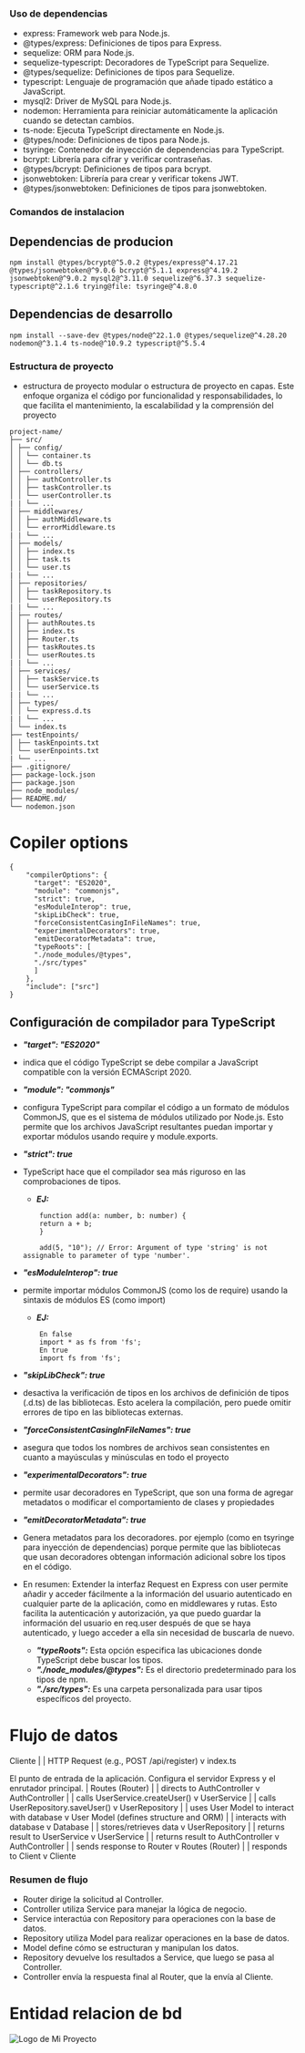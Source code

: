 ### Uso de dependencias
- express: Framework web para Node.js.
- @types/express: Definiciones de tipos para Express.
- sequelize: ORM para Node.js.
- sequelize-typescript: Decoradores de TypeScript para Sequelize.
- @types/sequelize: Definiciones de tipos para Sequelize.
- typescript: Lenguaje de programación que añade tipado estático a JavaScript.
- mysql2: Driver de MySQL para Node.js.
- nodemon: Herramienta para reiniciar automáticamente la aplicación cuando se detectan cambios.
- ts-node: Ejecuta TypeScript directamente en Node.js.
- @types/node: Definiciones de tipos para Node.js.
- tsyringe: Contenedor de inyección de dependencias para TypeScript.
- bcrypt: Librería para cifrar y verificar contraseñas.
- @types/bcrypt: Definiciones de tipos para bcrypt.
- jsonwebtoken: Librería para crear y verificar tokens JWT.
- @types/jsonwebtoken: Definiciones de tipos para jsonwebtoken.

### Comandos de instalacion 

## Dependencias de producion
```text
npm install @types/bcrypt@^5.0.2 @types/express@^4.17.21 @types/jsonwebtoken@^9.0.6 bcrypt@^5.1.1 express@^4.19.2 jsonwebtoken@^9.0.2 mysql2@^3.11.0 sequelize@^6.37.3 sequelize-typescript@^2.1.6 trying@file: tsyringe@^4.8.0
```

## Dependencias de desarrollo

```text
npm install --save-dev @types/node@^22.1.0 @types/sequelize@^4.28.20 nodemon@^3.1.4 ts-node@^10.9.2 typescript@^5.5.4
```

### Estructura de proyecto 
-  estructura de proyecto modular o estructura de proyecto en capas. Este enfoque organiza el código por funcionalidad y responsabilidades, lo que facilita el mantenimiento, la escalabilidad y la comprensión del proyecto

```text
project-name/
├── src/
│ ├── config/
│ │ └── container.ts
│ │ └── db.ts
│ ├── controllers/
│ │ ├── authController.ts
│ │ ├── taskController.ts
│ │ └── userController.ts
| | └── ...
│ ├── middlewares/
│ │ ├── authMiddleware.ts
│ │ └── errorMiddleware.ts
| | └── ...
│ ├── models/
│ │ ├── index.ts
│ │ ├── task.ts
│ │ └── user.ts
| | └── ...
│ ├── repositories/
│ │ ├── taskRepository.ts
│ │ └── userRepository.ts
| | └── ...
│ ├── routes/
│ │ ├── authRoutes.ts
│ │ ├── index.ts
│ │ ├── Router.ts
│ │ ├── taskRoutes.ts
│ │ └── userRoutes.ts
| | └── ...
│ ├── services/
│ │ ├── taskService.ts
│ │ └── userService.ts
| | └── ...
│ ├── types/
│ │ └── express.d.ts
| | └── ...
│ └── index.ts
├── testEnpoints/
│ ├── taskEnpoints.txt
│ └── userEnpoints.txt
| └── ...
├── .gitignore/
├── package-lock.json
├── package.json
├── node_modules/
├── README.md/
└── nodemon.json
```

# Copiler options 

```text
{
    "compilerOptions": {
      "target": "ES2020",
      "module": "commonjs",
      "strict": true,
      "esModuleInterop": true,
      "skipLibCheck": true,
      "forceConsistentCasingInFileNames": true,
      "experimentalDecorators": true,
      "emitDecoratorMetadata": true,
      "typeRoots": [
      "./node_modules/@types",
      "./src/types"
      ]
    },
    "include": ["src"]
}
```

## Configuración de compilador para TypeScript


- ***"target": "ES2020"***
- indica que el código TypeScript se debe compilar a JavaScript compatible con la versión ECMAScript 2020.

- ***"module": "commonjs"***
- configura TypeScript para compilar el código a un formato de módulos CommonJS, que es el sistema de módulos utilizado por Node.js. Esto permite que los archivos JavaScript resultantes puedan importar y exportar módulos usando require y module.exports.

- ***"strict": true***
-  TypeScript hace que el compilador sea más riguroso en las comprobaciones de tipos.
    - ***EJ:*** 
    ```text
        function add(a: number, b: number) {
        return a + b;
        }

        add(5, "10"); // Error: Argument of type 'string' is not assignable to parameter of type 'number'.
    ```

- ***"esModuleInterop": true***
-  permite importar módulos CommonJS (como los de require) usando la sintaxis de módulos ES (como import)
    - ***EJ:***
    ```text
        En false 
        import * as fs from 'fs';
        En true
        import fs from 'fs';
    ```

- ***"skipLibCheck": true***
- desactiva la verificación de tipos en los archivos de definición de tipos (.d.ts) de las bibliotecas. Esto acelera la compilación, pero puede omitir errores de tipo en las bibliotecas externas.

- ***"forceConsistentCasingInFileNames": true***
- asegura que todos los nombres de archivos sean consistentes en cuanto a mayúsculas y minúsculas en todo el proyecto

- ***"experimentalDecorators": true***
- permite usar decoradores en TypeScript, que son una forma de agregar metadatos o modificar el comportamiento de clases y propiedades

-  ***"emitDecoratorMetadata": true***
- Genera metadatos para los decoradores. por ejemplo (como en tsyringe para inyección de dependencias) porque permite que las bibliotecas que usan decoradores obtengan información adicional sobre los tipos en el código.

- En resumen: Extender la interfaz Request en Express con user permite añadir y acceder fácilmente a la información del usuario autenticado en cualquier parte de la aplicación, como en middlewares y rutas. Esto facilita la autenticación y autorización, ya que puedo guardar la información del usuario en req.user después de que se haya autenticado, y luego acceder a ella sin necesidad de buscarla de nuevo.

    - ***"typeRoots":*** Esta opción especifica las ubicaciones donde TypeScript debe buscar los tipos.
    - ***"./node_modules/@types":*** Es el directorio predeterminado para los tipos de npm.
    - ***"./src/types":*** Es una carpeta personalizada para usar tipos específicos del proyecto.

# Flujo de datos
Cliente
   |
   | HTTP Request (e.g., POST /api/register)
   v
index.ts 

El punto de entrada de la aplicación. Configura el servidor Express y el enrutador principal.
   |
Routes (Router)
   |
   | directs to AuthController
   v
AuthController
   |
   | calls UserService.createUser()
   v
UserService
   |
   | calls UserRepository.saveUser()
   v
UserRepository
   |
   | uses User Model to interact with database
   v
User Model (defines structure and ORM)
   |
   | interacts with database
   v
Database
   |
   | stores/retrieves data
   v
UserRepository
   |
   | returns result to UserService
   v
UserService
   |
   | returns result to AuthController
   v
AuthController
   |
   | sends response to Router
   v
Routes (Router)
   |
   | responds to Client
   v
Cliente

### Resumen de flujo 
- Router dirige la solicitud al Controller.
- Controller utiliza Service para manejar la lógica de negocio.
- Service interactúa con Repository para operaciones con la base de datos.
- Repository utiliza Model para realizar operaciones en la base de datos.
- Model define cómo se estructuran y manipulan los datos.
- Repository devuelve los resultados a Service, que luego se pasa al Controller.
- Controller envía la respuesta final al Router, que la envía al Cliente.



# Entidad relacion de bd
![Logo de Mi Proyecto](ejBD.JPG)
